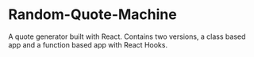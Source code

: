 # Random-Quote-Machine
A quote generator built with React. Contains two versions, a class based app and a function based app with React Hooks. 
